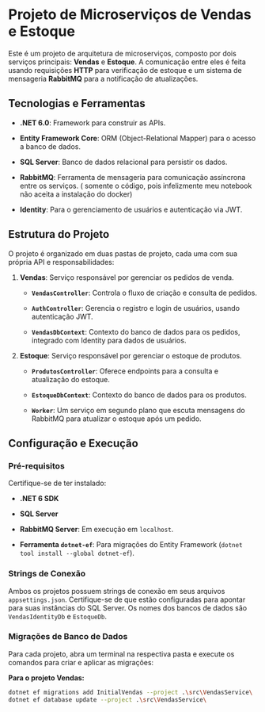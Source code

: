 # Projeto de Microserviços de Vendas e Estoque

Este é um projeto de arquitetura de microserviços, composto por dois serviços principais: **Vendas** e **Estoque**. A comunicação entre eles é feita usando requisições **HTTP** para verificação de estoque e um sistema de mensageria **RabbitMQ** para a notificação de atualizações.

## Tecnologias e Ferramentas

* **.NET 6.0**: Framework para construir as APIs.

* **Entity Framework Core**: ORM (Object-Relational Mapper) para o acesso a banco de dados.

* **SQL Server**: Banco de dados relacional para persistir os dados.

* **RabbitMQ**: Ferramenta de mensageria para comunicação assíncrona entre os serviços. ( somente o código, pois infelizmente meu notebook não aceita a instalação do docker)

* **Identity**: Para o gerenciamento de usuários e autenticação via JWT.

## Estrutura do Projeto

O projeto é organizado em duas pastas de projeto, cada uma com sua própria API e responsabilidades:

1.  **Vendas**: Serviço responsável por gerenciar os pedidos de venda.

    * **`VendasController`**: Controla o fluxo de criação e consulta de pedidos.

    * **`AuthController`**: Gerencia o registro e login de usuários, usando autenticação JWT.

    * **`VendasDbContext`**: Contexto do banco de dados para os pedidos, integrado com Identity para dados de usuários.

2.  **Estoque**: Serviço responsável por gerenciar o estoque de produtos.

    * **`ProdutosController`**: Oferece endpoints para a consulta e atualização do estoque.

    * **`EstoqueDbContext`**: Contexto do banco de dados para os produtos.

    * **`Worker`**: Um serviço em segundo plano que escuta mensagens do RabbitMQ para atualizar o estoque após um pedido.

## Configuração e Execução

### Pré-requisitos

Certifique-se de ter instalado:

* **.NET 6 SDK**

* **SQL Server**

* **RabbitMQ Server**: Em execução em `localhost`.

* **Ferramenta `dotnet-ef`**: Para migrações do Entity Framework (`dotnet tool install --global dotnet-ef`).

### Strings de Conexão

Ambos os projetos possuem strings de conexão em seus arquivos `appsettings.json`. Certifique-se de que estão configuradas para apontar para suas instâncias do SQL Server. Os nomes dos bancos de dados são `VendasIdentityDb` e `EstoqueDb`.

### Migrações de Banco de Dados

Para cada projeto, abra um terminal na respectiva pasta e execute os comandos para criar e aplicar as migrações:

**Para o projeto Vendas:**

```bash
dotnet ef migrations add InitialVendas --project .\src\VendasService\
dotnet ef database update --project .\src\VendasService\

